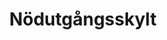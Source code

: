 ---
title: 'Nödutgångsskylt'
symbol_image: '/images/symbols/kr/20.svg'
weight: 20
card: true
card_color: 'bg-symbol-green'
---